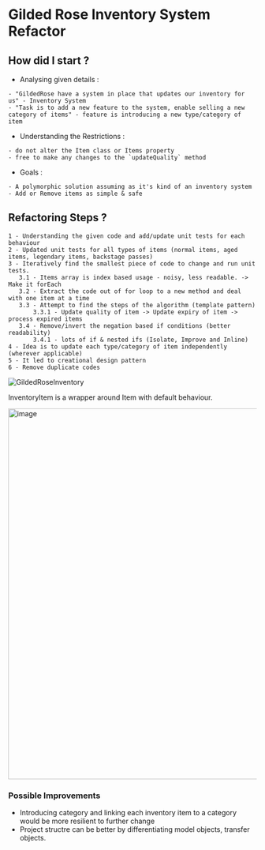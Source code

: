 # Gilded Rose Inventory System Refactor

## How did I start ?
- Analysing given details : 
```
- "GildedRose have a system in place that updates our inventory for us" - Inventory System
- "Task is to add a new feature to the system, enable selling a new category of items" - feature is introducing a new type/category of item
```

- Understanding the Restrictions :
```
- do not alter the Item class or Items property
- free to make any changes to the `updateQuality` method
```

- Goals :
```
- A polymorphic solution assuming as it's kind of an inventory system
- Add or Remove items as simple & safe
```

## Refactoring Steps ?

```
1 - Understanding the given code and add/update unit tests for each behaviour
2 - Updated unit tests for all types of items (normal items, aged items, legendary items, backstage passes)
3 - Iteratively find the smallest piece of code to change and run unit tests.
   3.1 - Items array is index based usage - noisy, less readable. -> Make it forEach
   3.2 - Extract the code out of for loop to a new method and deal with one item at a time
   3.3 - Attempt to find the steps of the algorithm (template pattern)
       3.3.1 - Update quality of item -> Update expiry of item -> process expired items
   3.4 - Remove/invert the negation based if conditions (better readability)
       3.4.1 - lots of if & nested ifs (Isolate, Improve and Inline)
4 - Idea is to update each type/category of item independently (wherever applicable)
5 - It led to creational design pattern
6 - Remove duplicate codes
```

![GildedRoseInventory](https://github.com/sumit-mishra/GildedRose-Refactoring-Kata/assets/14976827/6f11d44e-c9fb-41a5-b8a2-5eabc21548ae)

InventoryItem is a wrapper around Item with default behaviour.

<img width="751" alt="image" src="https://github.com/sumit-mishra/GildedRose-Refactoring-Kata/assets/14976827/a158ff22-8b1d-4b3d-84af-4317ab8a6cf3">


### Possible Improvements

- Introducing category and linking each inventory item to a category would be more resilient to further change
- Project structre can be better by differentiating model objects, transfer objects.

